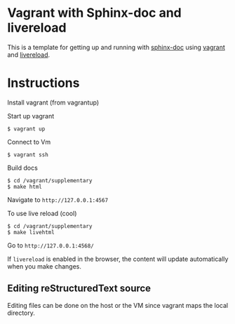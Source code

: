 # Vagrant with Sphinx-doc and livereload

This is a template for getting up and running with 
[sphinx-doc](http://sphinx-doc.org/) 
using [vagrant](http://vagrantup.com) and [livereload](https://github.com/lepture/python-livereload).

# Instructions

Install vagrant (from vagrantup)

Start up vagrant 

    $ vagrant up

Connect to Vm

    $ vagrant ssh

Build docs

    $ cd /vagrant/supplementary
    $ make html

Navigate to `http://127.0.0.1:4567`

To use live reload (cool)

    $ cd /vagrant/supplementary
    $ make livehtml

Go to `http://127.0.0.1:4568/`

If `livereload` is enabled in the browser, the content will update automatically when you make changes.

## Editing reStructuredText source

Editing files can be done on the host or the VM since vagrant maps the local directory.


